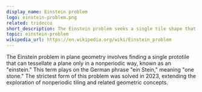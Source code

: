 ```yaml
---
display_name: Einstein problem
logo: einstein-problem.png
related: tridecco
short_description: The Einstein problem seeks a single tile shape that can tessellate a plane only nonperiodically, known as an "einstein."
topic: einstein-problem
wikipedia_url: https://en.wikipedia.org/wiki/Einstein_problem
---
```


The Einstein problem in plane geometry involves finding a single prototile that can tessellate a plane only in a nonperiodic way, known as an "einstein." This term plays on the German phrase "ein Stein," meaning "one stone." The strictest form of this problem was solved in 2023, extending the exploration of nonperiodic tiling and related geometric concepts.
